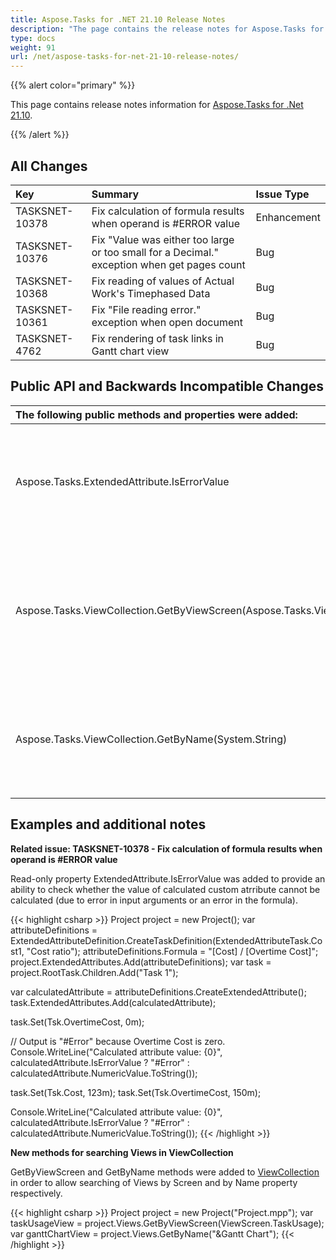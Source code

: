 ```yaml
---
title: Aspose.Tasks for .NET 21.10 Release Notes
description: "The page contains the release notes for Aspose.Tasks for .NET 21.10."
type: docs
weight: 91
url: /net/aspose-tasks-for-net-21-10-release-notes/
---
```


{{% alert color="primary" %}} 

This page contains release notes information for [Aspose.Tasks for .Net 21.10](https://downloads.aspose.com/tasks/net/new-releases/-aspose.tasks-for-.net-21.10/).

{{% /alert %}}
## **All Changes**
|**Key**|**Summary**|**Issue Type**|
| :- | :- | :- |
| TASKSNET-10378 | Fix calculation of formula results when operand is #ERROR value | Enhancement |
| TASKSNET-10376 | Fix "Value was either too large or too small for a Decimal." exception when get pages count | Bug |
| TASKSNET-10368 | Fix reading of values of Actual Work's Timephased Data | Bug |
| TASKSNET-10361 | Fix "File reading error." exception when open document | Bug |
| TASKSNET-4762 | Fix rendering of task links in Gantt chart view | Bug |

## **Public API and Backwards Incompatible Changes**
|**The following public methods and properties were added:**|**Description**|
| :- | :- |
| Aspose.Tasks.ExtendedAttribute.IsErrorValue | Gets whether calculation of extended attribute's value resulted in an error. |
| Aspose.Tasks.ViewCollection.GetByViewScreen(Aspose.Tasks.ViewScreen) | Searches for a View with the specified Screen property, and returns the first occurrence within the collection. |
| Aspose.Tasks.ViewCollection.GetByName(System.String) | Searches for a View with the name, and returns the first occurrence within the collection. |

## **Examples and additional notes**

**Related issue: TASKSNET-10378 - Fix calculation of formula results when operand is #ERROR value**

Read-only property ExtendedAttribute.IsErrorValue was added to provide an ability to check whether the value of calculated custom atrribute cannot be calculated (due to error in input arguments or an error in the formula).

{{< highlight csharp >}}
Project project = new Project();
var attributeDefinitions = ExtendedAttributeDefinition.CreateTaskDefinition(ExtendedAttributeTask.Cost1, "Cost ratio");
attributeDefinitions.Formula = "[Cost] / [Overtime Cost]";
project.ExtendedAttributes.Add(attributeDefinitions);
var task = project.RootTask.Children.Add("Task 1");

var calculatedAttribute = attributeDefinitions.CreateExtendedAttribute();
task.ExtendedAttributes.Add(calculatedAttribute);

task.Set(Tsk.OvertimeCost, 0m);

// Output is "#Error" because Overtime Cost is zero.
Console.WriteLine("Calculated attribute value: {0}", calculatedAttribute.IsErrorValue ? "#Error" : calculatedAttribute.NumericValue.ToString());

task.Set(Tsk.Cost, 123m);
task.Set(Tsk.OvertimeCost, 150m);

Console.WriteLine("Calculated attribute value: {0}", calculatedAttribute.IsErrorValue ? "#Error" : calculatedAttribute.NumericValue.ToString());
{{< /highlight >}}

**New methods for searching Views in ViewCollection**

GetByViewScreen and GetByName methods were added to [ViewCollection](https://apireference.aspose.com/tasks/net/aspose.tasks/viewcollection) in order to allow searching of Views by Screen and by Name property respectively.

{{< highlight csharp >}}
Project project = new Project("Project.mpp");
var taskUsageView = project.Views.GetByViewScreen(ViewScreen.TaskUsage);
var ganttChartView = project.Views.GetByName("&Gantt Chart");
{{< /highlight >}}
